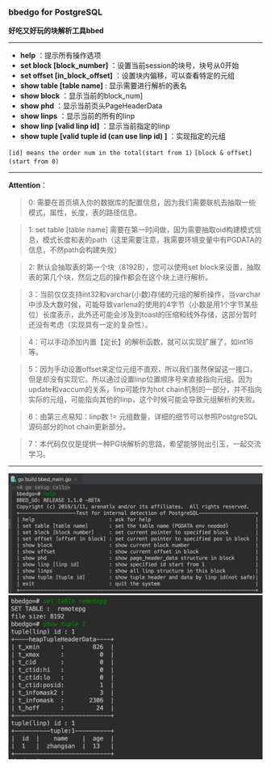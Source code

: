 ### bbedgo for PostgreSQL

**好吃又好玩的块解析工具bbed**

------------
- **help** ：提示所有操作选项
- **set block [block_number]** ：设置当前session的块号，块号从0开始
- **set offset [in_block_offset]** ：设置块内偏移，可以查看特定的元组
- **show table [table name]** : 显示需要进行解析的表名
- **show block** ：显示当前的block_num]
- **show phd** ：显示当前页头PageHeaderData
- **show linps** ：显示当前的所有的linp
- **show linp [valid linp id]** ：显示当前指定的linp
- **show tuple [valid tuple id (can use linp id) ]** ：实现指定的元组

`[id] means the order num in the total(start from 1)`
`[block & offset] (start from 0)`

------------
**Attention**：
>0: 需要在首页填入你的数据库的配置信息，因为我们需要联机去抽取一些模式，属性，长度，表的路径信息。

>1: set table [table name] 需要在第一时间做，因为需要抽取oid构建模式信息，模式长度和表的path（这里需要注意，我需要环境变量中有PGDATA的信息，不然path会构建失败）

>2: 默认会抽取表的第一个块（8192B），您可以使用set block来设置，抽取表的第几个块，然后之后的操作都会在这个块上进行解析。

>3：当前仅仅支持int32和varchar(小数)存储的元组的解析操作，当varchar中涉及大数时候，可能导致varlena的使用的4字节（小数是用1个字节某些位）长度表示，此外还可能会涉及到toast的压缩和线外存储，这部分暂时还没有考虑（实现具有一定的复杂性）。

>4：可以手动添加内置【定长】的解析函数，就可以实现扩展了，如int16等。

>5：因为手动设置offset来定位元组不直观，所以我们虽然保留这一接口，但是却没有实现它。所以通过设置linp位置顺序号来直接指向元组。因为update和vaccum的关系，linp可能作为hot chain机制的一部分，并不指向实际的元组，可能指向其他的linp，这个时候可能会导致元组解析的失败。

>6：由第三点易知：linp数 != 元组数量，详细的细节可以参照PostgreSQL源码部分的hot chain更新部分。

>7：本代码仅仅是提供一种PG块解析的思路，希望能够抛出引玉，一起交流学习。

------------
![avatar](./static/1.jpeg)
![avatar](./static/2.jpeg)

